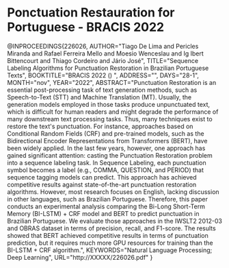 # Ponctuation Restauration for Portuguese - BRACIS 2022

@INPROCEEDINGS{226026,
    AUTHOR="Tiago De Lima and Pericles Miranda and Rafael Ferreira Mello and Moesio Wenceslau and Ig Ibert Bittencourt and Thiago Cordeiro and Jário José",
    TITLE="Sequence Labeling Algorithms for Punctuation Restoration in Brazilian Portuguese Texts",
    BOOKTITLE="BRACIS 2022 () ",
    ADDRESS="",
    DAYS="28-1",
    MONTH="nov",
    YEAR="2022",
    ABSTRACT="Punctuation Restoration is an essential post-processing task of text generation methods, such as Speech-to-Text (STT) and Machine Translation (MT). Usually, the generation models employed in those tasks produce unpunctuated text, which is difficult for human readers and might degrade the performance of many downstream text processing tasks. Thus, many techniques exist to restore the text's punctuation. For instance, approaches based on Conditional Random Fields (CRF) and pre-trained models, such as the Bidirectional Encoder Representations from Transformers (BERT), have been widely applied. In the last few years, however, one approach has gained significant attention: casting the Punctuation Restoration problem into a sequence labeling task. In Sequence Labeling, each punctuation symbol becomes a label (e.g., COMMA, QUESTION, and PERIOD) that sequence tagging models can predict. This approach has achieved competitive results against state-of-the-art punctuation restoration algorithms. However, most research focuses on English, lacking discussion in other languages, such as Brazilian Portuguese. Therefore, this paper conducts an experimental analysis comparing the Bi-Long Short-Term Memory (BI-LSTM) + CRF model and BERT to predict punctuation in Brazilian Portuguese. We evaluate those approaches in the IWSLT2 2012-03 and OBRAS dataset in terms of precision, recall, and F1-score. The results showed that BERT achieved competitive results in terms of punctuation prediction, but it requires much more GPU resources for training than the BI-LSTM + CRF algorithm.",
    KEYWORDS="Natural Language Processing; Deep Learning",
    URL="http://XXXXX/226026.pdf"
}


